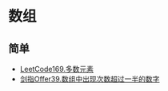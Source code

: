 # 数组
## 简单
- [LeetCode169.多数元素](docs/LeetCode169.多数元素.md)
- [剑指Offer39.数组中出现次数超过一半的数字](docs/剑指Offer39.数组中出现次数超过一半的数字.md)